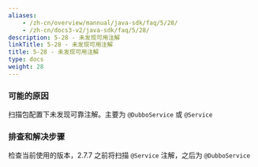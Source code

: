```yaml
---
aliases:
    - /zh-cn/overview/mannual/java-sdk/faq/5/28/
    - /zh-cn/docs3-v2/java-sdk/faq/5/28/
description: 5-28 - 未发现可用注解
linkTitle: 5-28 - 未发现可用注解
title: 5-28 - 未发现可用注解
type: docs
weight: 28
---
```







### 可能的原因

扫描包配置下未发现可靠注解。主要为 `@DubboService` 或 `@Service`

### 排查和解决步骤

检查当前使用的版本，2.7.7 之前将扫描 `@Service` 注解，之后为 `@DubboService`